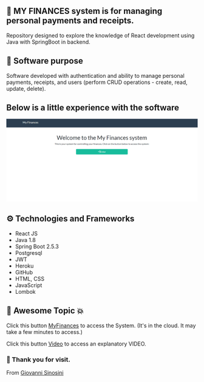 ## :diamond_shape_with_a_dot_inside: MY FINANCES system is for managing personal payments and receipts.

Repository designed to explore the knowledge of React development using Java with SpringBoot in backend.

## :dart:  Software purpose

Software developed with authentication and ability to manage personal payments, receipts, and users (perform CRUD operations - create, read, update, delete).

## Below is a little experience with the software

![](/docs/images/animation.gif)

## :gear: Technologies and Frameworks

* React JS
* Java 1.8
* Spring Boot 2.5.3 
* Postgresql
* JWT
* Heroku
* GitHub
* HTML, CSS
* JavaScript
* Lombok

## :star2: Awesome Topic :boom:

<p>Click this button <a class="btn btn-lg btn-primary" href="https://www.linkedin.com/feed/" target="_blank">MyFinances</a> to access the System. (It's in the cloud. It may take a few minutes to access.)</p>



<p>Click this button <a class="btn btn-lg btn-primary" href="https://www.linkedin.com/feed/" target="_blank">Video</a> to access an explanatory VIDEO.</p>


### :pray: Thank you for visit.

From <a href="https://github.com/GiovanniSinosini" target="_blank">Giovanni Sinosini</a>


